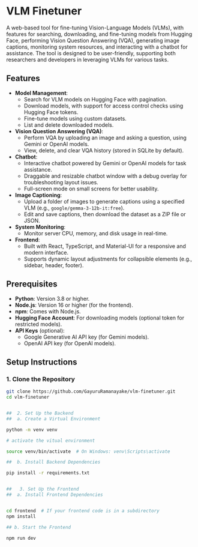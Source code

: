 # VLM Finetuner

A web-based tool for fine-tuning Vision-Language Models (VLMs), with features for searching, downloading, and fine-tuning models from Hugging Face, performing Vision Question Answering (VQA), generating image captions, monitoring system resources, and interacting with a chatbot for assistance. The tool is designed to be user-friendly, supporting both researchers and developers in leveraging VLMs for various tasks.

## Features

- **Model Management**:
  - Search for VLM models on Hugging Face with pagination.
  - Download models, with support for access control checks using Hugging Face tokens.
  - Fine-tune models using custom datasets.
  - List and delete downloaded models.
- **Vision Question Answering (VQA)**:
  - Perform VQA by uploading an image and asking a question, using Gemini or OpenAI models.
  - View, delete, and clear VQA history (stored in SQLite by default).
- **Chatbot**:
  - Interactive chatbot powered by Gemini or OpenAI models for task assistance.
  - Draggable and resizable chatbot window with a debug overlay for troubleshooting layout issues.
  - Full-screen mode on small screens for better usability.
- **Image Captioning**:
  - Upload a folder of images to generate captions using a specified VLM (e.g., `google/gemma-3-12b-it:free`).
  - Edit and save captions, then download the dataset as a ZIP file or JSON.
- **System Monitoring**:
  - Monitor server CPU, memory, and disk usage in real-time.
- **Frontend**:
  - Built with React, TypeScript, and Material-UI for a responsive and modern interface.
  - Supports dynamic layout adjustments for collapsible elements (e.g., sidebar, header, footer).

## Prerequisites

- **Python**: Version 3.8 or higher.
- **Node.js**: Version 16 or higher (for the frontend).
- **npm**: Comes with Node.js.
- **Hugging Face Account**: For downloading models (optional token for restricted models).
- **API Keys** (optional):
  - Google Generative AI API key (for Gemini models).
  - OpenAI API key (for OpenAI models).

## Setup Instructions

### 1. Clone the Repository
```bash
git clone https://github.com/GayuruRamanayake/vlm-finetuner.git
cd vlm-finetuner


##  2. Set Up the Backend
##  a. Create a Virtual Environment

python -m venv venv

# activate the vitual environment

source venv/bin/activate  # On Windows: venv\Scripts\activate

##  b. Install Backend Dependencies

pip install -r requirements.txt


##   3. Set Up the Frontend
##  a. Install Frontend Dependencies


cd frontend  # If your frontend code is in a subdirectory
npm install

## b. Start the Frontend

npm run dev 
